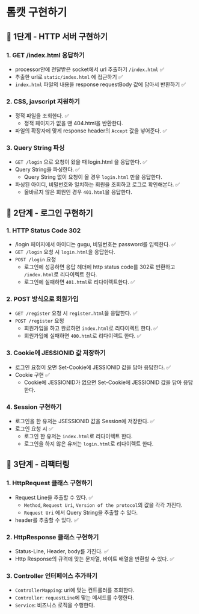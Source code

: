 # 톰캣 구현하기

## 🚀 1단계 - HTTP 서버 구현하기
### 1. GET /index.html 응답하기

- processor안에 전달받은 socket에서 url 추출하기 `/index.html`  ✅
- 추출한 url로 `static/index.html` 에 접근하기 ✅
- `index.html` 파일의 내용을 response requestBody 값에 담아서 반환하기 ✅

### 2. CSS, javscript 지원하기

- 정적 파일을 조회한다. ✅
  - 정적 페이지가 없을 땐 404.html을 반환한다.
- 파일의 확장자에 맞게 response header의 `Accept`  값을 넣어준다. ✅

### 3. Query String 파싱

- `GET /login` 으로 요청이 왔을 때 login.html 을 응답한다. ✅
- Query String을 파싱한다. ✅
  - Query String 없이 요청이 올 경우 `login.html` 만을 응답한다.
- 파싱된 아이디, 비밀번호와 일치하는 회원을 조회하고 로그로 확인해본다. ✅
  - 올바르지 않은 회원인 경우 `401.html`을 응답한다.

## 🚀 2단계 - 로그인 구현하기
### 1. HTTP Status Code 302

- /login 페이지에서 아이디는 gugu, 비밀번호는 password를 입력한다. ✅
- `GET /login` 요청 시 `login.html`을 응답한다.
- `POST /login` 요청
  - 로그인에 성공하면 응답 헤더에 http status code를 302로 반환하고 `/index.html`로 리다이렉트 한다.
  - 로그인에 실패하면 `401.html`로 리다이렉트한다. ✅

### 2. POST 방식으로 회원가입

- `GET /register` 요청 시 `register.html`을 응답한다. ✅
- `POST /register` 요청
  - 회원가입을 하고 완료하면 `index.html`로 리다이렉트 한다. ✅
  - 회원가입에 실패하면 `400.html`로 리다이렉트 한다. ✅

### 3. Cookie에 JESSIONID 값 저장하기

- 로그인 요청이 오면 Set-Cookie에 JESSIONID 값을 담아 응답한다. ✅
- Cookie 구현 ✅
  - Cookie에 JESSIONID가 없으면 Set-Cookie에 JESSIONID 값을 담아 응답한다.

### 4. Session 구현하기

- 로그인을 한 유저는 JSESSIONID 값을 Session에 저장한다. ✅
- 로그인 요청 시 ✅
  - 로그인 한 유저는 `index.html`로 리다이렉트 한다.
  - 로그인을 하지 않은 유저는 `login.html`로 리다이렉트 한다.

## 🚀 3단계 - 리팩터링
### 1. HttpRequest 클래스 구현하기

- Request Line을 추출할 수 있다. ✅
  - `Method`, `Request Uri`, `Version of the protocol`의 값을 각각 가진다.
  - `Request Uri` 에서 Query String을 추출할 수 있다.
- header를 추출할 수 있다. ✅

### 2. HttpResponse 클래스 구현하기

- Status-Line, Header, body를 가진다. ✅
- Http Response의 규격에 맞는 문자열, 바이트 배열을 반환할 수 있다. ✅

### 3. Controller 인터페이스 추가하기

- `ControllerMapping`: uri에 맞는 컨트롤러를 조회한다.
- `Controller`: `requestLine`에 맞는 메서드를 수행한다.
- `Service`: 비즈니스 로직을 수행한다.
